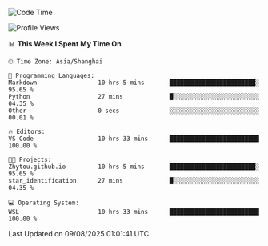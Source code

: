 <!--START_SECTION:waka-->
![Code Time](http://img.shields.io/badge/Code%20Time-3%2C064%20hrs%2021%20mins-blue)

![Profile Views](http://img.shields.io/badge/Profile%20Views-1-blue)

📊 **This Week I Spent My Time On** 

```text
🕑︎ Time Zone: Asia/Shanghai

💬 Programming Languages: 
Markdown                 10 hrs 5 mins       ████████████████████████░   95.65 % 
Python                   27 mins             █░░░░░░░░░░░░░░░░░░░░░░░░   04.35 % 
Other                    0 secs              ░░░░░░░░░░░░░░░░░░░░░░░░░   00.01 % 

🔥 Editors: 
VS Code                  10 hrs 33 mins      █████████████████████████   100.00 % 

🐱‍💻 Projects: 
Zhytou.github.io         10 hrs 5 mins       ████████████████████████░   95.65 % 
star_identification      27 mins             █░░░░░░░░░░░░░░░░░░░░░░░░   04.35 % 

💻 Operating System: 
WSL                      10 hrs 33 mins      █████████████████████████   100.00 % 
```


 Last Updated on 09/08/2025 01:01:41 UTC
<!--END_SECTION:waka-->